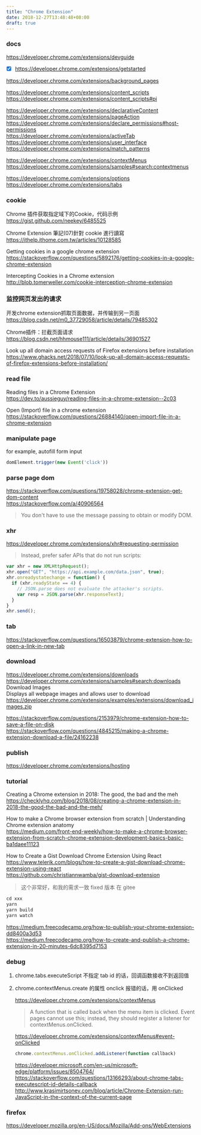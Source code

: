 ```yaml
---
title: "Chrome Extension"
date: 2018-12-27T13:48:48+08:00
draft: true
---
```


### docs

https://developer.chrome.com/extensions/devguide

- [x] https://developer.chrome.com/extensions/getstarted

https://developer.chrome.com/extensions/background_pages  

https://developer.chrome.com/extensions/content_scripts  
https://developer.chrome.com/extensions/content_scripts#pi

https://developer.chrome.com/extensions/declarativeContent  
https://developer.chrome.com/extensions/pageAction  
https://developer.chrome.com/extensions/declare_permissions#host-permissions  
https://developer.chrome.com/extensions/activeTab  
https://developer.chrome.com/extensions/user_interface  
https://developer.chrome.com/extensions/match_patterns

https://developer.chrome.com/extensions/contextMenus  
https://developer.chrome.com/extensions/samples#search:contextmenus

https://developer.chrome.com/extensions/options  
https://developer.chrome.com/extensions/tabs


### cookie

Chrome 插件获取指定域下的Cookie，代码示例  
https://gist.github.com/neekey/6485525

Chrome Extension 筆記(07)針對 cookie 進行讀寫  
https://ithelp.ithome.com.tw/articles/10128585

Getting cookies in a google chrome extension  
https://stackoverflow.com/questions/5892176/getting-cookies-in-a-google-chrome-extension

Intercepting Cookies in a Chrome extension  
http://blob.tomerweller.com/cookie-interception-chrome-extension


### 监控网页发出的请求

开发chrome extension抓取页面数据，并传输到另一页面  
https://blog.csdn.net/m0_37729058/article/details/79485302

Chrome插件：拦截页面请求  
https://blog.csdn.net/hhmouse111/article/details/36901527

Look up all domain access requests of Firefox extensions before installation  
https://www.ghacks.net/2018/07/10/look-up-all-domain-access-requests-of-firefox-extensions-before-installation/


### read file

Reading files in a Chrome Extension  
https://dev.to/aussieguy/reading-files-in-a-chrome-extension--2c03

Open (Import) file in a chrome extension  
https://stackoverflow.com/questions/26884140/open-import-file-in-a-chrome-extension

### manipulate page

for example, autofill form input

```js
domElement.trigger(new Event('click'))
```

### parse page dom

https://stackoverflow.com/questions/19758028/chrome-extension-get-dom-content  
https://stackoverflow.com/a/40906564

> You don't have to use the message passing to obtain or modify DOM.

### xhr

https://developer.chrome.com/extensions/xhr#requesting-permission

> Instead, prefer safer APIs that do not run scripts:

```js
var xhr = new XMLHttpRequest();
xhr.open("GET", "https://api.example.com/data.json", true);
xhr.onreadystatechange = function() {
  if (xhr.readyState == 4) {
    // JSON.parse does not evaluate the attacker's scripts.
    var resp = JSON.parse(xhr.responseText);
  }
}
xhr.send();
```

### tab

https://stackoverflow.com/questions/16503879/chrome-extension-how-to-open-a-link-in-new-tab

### download

https://developer.chrome.com/extensions/downloads  
https://developer.chrome.com/extensions/samples#search:downloads  
Download Images  
Displays all webpage images and allows user to download  
https://developer.chrome.com/extensions/examples/extensions/download_images.zip


https://stackoverflow.com/questions/2153979/chrome-extension-how-to-save-a-file-on-disk  
https://stackoverflow.com/questions/4845215/making-a-chrome-extension-download-a-file/24162238

### publish

https://developer.chrome.com/extensions/hosting

### tutorial

Creating a Chrome extension in 2018: The good, the bad and the meh  
https://checklyhq.com/blog/2018/08/creating-a-chrome-extension-in-2018-the-good-the-bad-and-the-meh/

How to make a Chrome browser extension from scratch | Understanding Chrome extension anatomy  
https://medium.com/front-end-weekly/how-to-make-a-chrome-browser-extension-from-scratch-chrome-extension-development-basics-basic-ba1daee11123

How to Create a Gist Download Chrome Extension Using React  
https://www.telerik.com/blogs/how-to-create-a-gist-download-chrome-extension-using-react  
https://github.com/christiannwamba/gist-download-extension

> 这个非常好，和我的需求一致
> fixed 版本 在 gitee

```js
cd xxx
yarn
yarn build
yarn watch
```


https://medium.freecodecamp.org/how-to-publish-your-chrome-extension-dd8400a3d53  
https://medium.freecodecamp.org/how-to-create-and-publish-a-chrome-extension-in-20-minutes-6dc8395d7153



### debug

1. chrome.tabs.executeScript 不指定 tab id 的话，回调函数接收不到返回值

2. chrome.contextMenus.create 的属性 onclick 报错的话，用 onClicked

    https://developer.chrome.com/extensions/contextMenus

    > A function that is called back when the menu item is clicked. Event pages cannot use this; instead, they should register a listener for contextMenus.onClicked.

	https://developer.chrome.com/extensions/contextMenus#event-onClicked

	```js
	chrome.contextMenus.onClicked.addListener(function callback)
	```

    https://developer.microsoft.com/en-us/microsoft-edge/platform/issues/8504764/  
    https://stackoverflow.com/questions/13166293/about-chrome-tabs-executescript-id-details-callback  
	http://www.krasimirtsonev.com/blog/article/Chrome-Extension-run-JavaScript-in-the-context-of-the-current-page

### firefox

https://developer.mozilla.org/en-US/docs/Mozilla/Add-ons/WebExtensions